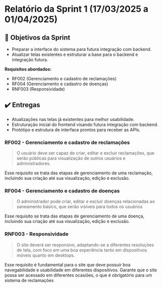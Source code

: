 # Relatório da Sprint 1 (17/03/2025 a 01/04/2025)

## 🎯 Objetivos da Sprint  
- Preparar a interface do sistema para futura integração com backend.  
- Atualizar telas existentes e estruturar a base para o backend e integração futura.  

**Requisitos abordados:**  

- RF002 (Gerenciamento e cadastro de reclamações)  
- RF004 (Gerenciamento e cadastro de doenças)  
- RNF003 (Responsividade)

## ✔️ Entregas  
- Atualizações nas telas já existentes para melhor usabilidade.  
- Estruturação inicial do frontend visando futura integração com backend.  
- Protótipo e estrutura de interface prontos para receber as APIs.  

### RF002 - Gerenciamento e cadastro de reclamações

> O usuário deve ser capaz de criar, editar e excluir reclamações, que serão públicas para visualização de outros usuários e administradores.

Esse requisito se trata das etapas de gerenciamento de uma reclamação, incluindo sua criação até sua visualização, edição e exclusão.


### RF004 - Gerenciamento e cadastro de doenças

> O administrador pode criar, editar e excluir doenças relacionadas ao saneamento básico, que serão visíveis para todos os usuários

Esse requisito se trata das etapas de gerenciamento de uma doença, incluindo sua criação até sua visualização, edição e exclusão.

### RNF003 - Responsividade

> O site deverá ser responsivo, adaptando-se a diferentes resoluções de tela, com foco em uma boa experiência tanto em dispositivos móveis quanto em desktops.

Esse requisito é fundamental para o site que deve possuir boa navegabilidade e usabilidade em diferentes dispositivos. Garante que o site possa ser acessado em diferentes ocasiões, o que é obrigatório para um sistema de reclamações 
